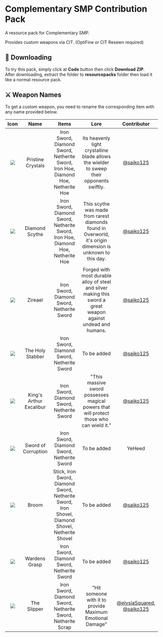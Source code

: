 
# Complementary SMP Contribution Pack

A resource pack for Complementary SMP.

Provides custom weapons via CIT. (OptiFine or CIT Resewn required)

## 📁 Downloading

To try this pack, simply click at **Code** button then click **Download ZIP**.  
After downloading, extract the folder to **resourcepacks** folder then load it like a normal resource pack.




## ⚔️ Weapon Names

To get a custom weapon, you need to rename the corresponding item with any name provided below.

|   Icon   |  Name     |   Items   |   Lore   |   Contributor   |
| :--------: | :-------: | :-------: | :-------: | :-------: |
| ![](https://cdn.discordapp.com/attachments/1026636135495127121/1043948648293208074/netherite_sword_1_.png) | Pristine Crystals | Iron Sword, Diamond Sword, Netherite Sword, <br> Iron Hoe, Diamond Hoe, Netherite Hoe | Its heavenly light crystalline blade allows the wielder to sweep their opponents swiftly. | [@saiko125](https://www.github.com/saiko125) |
| ![](https://cdn.discordapp.com/attachments/1026636135495127121/1043948648008007800/netherite_sword.png) | Diamond Scythe | Iron Sword, Diamond Sword, Netherite Sword, <br> Iron Hoe, Diamond Hoe, Netherite Hoe| This scythe was made from rarest diamonds found in Overworld, it's origin dimension is unknown to this day. | [@saiko125](https://www.github.com/saiko125) |
| ![](https://cdn.discordapp.com/attachments/1026636135495127121/1043948648574234664/netherite_sword_2_.png) | Zireael | Iron Sword, Diamond Sword, Netherite Sword| Forged with most durable alloy of steel and silver making this sword a great weapon against undead and humans. | [@saiko125](https://www.github.com/saiko125) |
| ![](https://cdn.discordapp.com/attachments/1026636135495127121/1043948647404015727/netherite_sword_3_.png) | The Holy Stabber | Iron Sword, Diamond Sword, Netherite Sword| To be added | [@saiko125](https://www.github.com/saiko125) |
| ![](https://cdn.discordapp.com/attachments/1026636135495127121/1043948756254609459/iron_sword_1_.png) | King's Arthur Excalibur | Iron Sword, Diamond Sword, Netherite Sword| "This massive sword possesses magical powers that will protect those who can wield it." | [@saiko125](https://www.github.com/saiko125) |
| ![](https://cdn.discordapp.com/attachments/1019530921587781632/1043400792113152101/sword.png) | Sword of Corruption | Iron Sword, Diamond Sword, Netherite Sword| To be added | YeHeed |
| ![](https://cdn.discordapp.com/attachments/1034148074848788490/1044318299707670618/stick.png) | Broom | Stick, Iron Sword, Diamond Sword, Netherite Sword, <br> Iron Shovel, Diamond Shovel, Netherite Shovel| To be added | [@saiko125](https://www.github.com/saiko125) |
| ![](https://cdn.discordapp.com/attachments/1034148074848788490/1044323814013681734/diamond_sword_2_.png) | Wardens Grasp | Iron Sword, Diamond Sword, Netherite Sword| To be added | [@saiko125](https://www.github.com/saiko125) |
| ![](https://cdn.discordapp.com/attachments/880263206625476699/1044344845218627584/iron_sword_2_.png) | The Slipper | Iron Sword, Diamond Sword, Netherite Sword, Netherite Scrap| "Hit someone with it to provide Maximum Emotional Damage" | [@elysiaSquared](https://github.com/elysiaSquared), [@saiko125](https://github.com/saiko125) |
